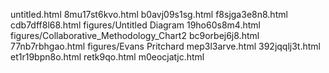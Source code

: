 untitled.html
8mu17st6kvo.html
b0avj09s1sg.html
f8sjga3e8n8.html
cdb7dff8l68.html
figures/Untitled Diagram
19ho60s8m4.html
figures/Collaborative_Methodology_Chart2
bc9orbej6j8.html
77nb7rbhgao.html
figures/Evans Pritchard
mep3l3arve.html
392jqqlj3t.html
et1r19bpn8o.html
retk9qo.html
m0eocjatjc.html